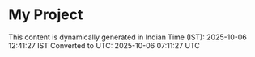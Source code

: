 # My Project

This content is dynamically generated in Indian Time (IST): 2025-10-06 12:41:27 IST
Converted to UTC: 2025-10-06 07:11:27 UTC
